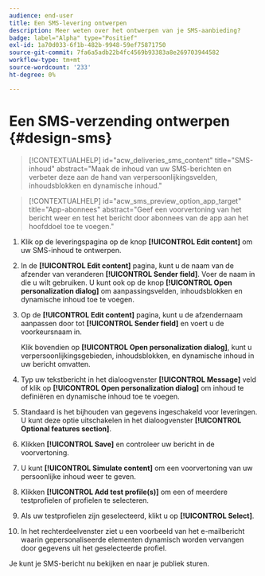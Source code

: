 ```yaml
---
audience: end-user
title: Een SMS-levering ontwerpen
description: Meer weten over het ontwerpen van je SMS-aanbieding?
badge: label="Alpha" type="Positief"
exl-id: 1a70d033-6f1b-482b-9948-59ef75871750
source-git-commit: 7fa6a5adb22b4fc4569b93383a8e269703944582
workflow-type: tm+mt
source-wordcount: '233'
ht-degree: 0%

---
```


# Een SMS-verzending ontwerpen {#design-sms}

>[!CONTEXTUALHELP]
>id="acw_deliveries_sms_content"
>title="SMS-inhoud"
>abstract="Maak de inhoud van uw SMS-berichten en verbeter deze aan de hand van verpersoonlijkingsvelden, inhoudsblokken en dynamische inhoud."

>[!CONTEXTUALHELP]
>id="acw_sms_preview_option_app_target"
>title="App-abonnees"
>abstract="Geef een voorvertoning van het bericht weer en test het bericht door abonnees van de app aan het hoofddoel toe te voegen."

1. Klik op de leveringspagina op de knop **[!UICONTROL Edit content]** om uw SMS-inhoud te ontwerpen.

1. In de **[!UICONTROL Edit content]** pagina, kunt u de naam van de afzender van veranderen **[!UICONTROL Sender field]**. Voer de naam in die u wilt gebruiken. U kunt ook op de knop **[!UICONTROL Open personalization dialog]** om aanpassingsvelden, inhoudsblokken en dynamische inhoud toe te voegen.

1. Op de **[!UICONTROL Edit content]** pagina, kunt u de afzendernaam aanpassen door tot **[!UICONTROL Sender field]** en voert u de voorkeursnaam in.

   Klik bovendien op **[!UICONTROL Open personalization dialog]**, kunt u verpersoonlijkingsgebieden, inhoudsblokken, en dynamische inhoud in uw bericht omvatten.

1. Typ uw tekstbericht in het dialoogvenster **[!UICONTROL Message]** veld of klik op **[!UICONTROL Open personalization dialog]** om inhoud te definiëren en dynamische inhoud toe te voegen.

1. Standaard is het bijhouden van gegevens ingeschakeld voor leveringen. U kunt deze optie uitschakelen in het dialoogvenster **[!UICONTROL Optional features section]**.

1. Klikken **[!UICONTROL Save]** en controleer uw bericht in de voorvertoning.

1. U kunt **[!UICONTROL Simulate content]** om een voorvertoning van uw persoonlijke inhoud weer te geven.

1. Klikken **[!UICONTROL Add test profile(s)]** om een of meerdere testprofielen of profielen te selecteren.

1. Als uw testprofielen zijn geselecteerd, klikt u op **[!UICONTROL Select]**.

1. In het rechterdeelvenster ziet u een voorbeeld van het e-mailbericht waarin gepersonaliseerde elementen dynamisch worden vervangen door gegevens uit het geselecteerde profiel.

Je kunt je SMS-bericht nu bekijken en naar je publiek sturen.
